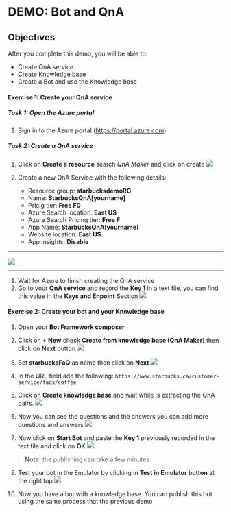 # DEMO: Bot and QnA

## Objectives

After you complete this demo, you will be able to:
- Create QnA service
- Create Knowledge base
- Create a Bot and use the Knowledge base

#### Exercise 1: Create your QnA service

##### Task 1: Open the Azure portal

1.  Sign in to the Azure portal (<https://portal.azure.com>).

##### Task 2: Create a QnA service

1. Click on **Create a resource** search *QnA Maker* and click on create
    ![](images/1.jpg)

2. Create a new QnA Service with the following details:
   - Resource group: **starbucksdemoRG**
   - Name: **StarbucksQnA[yourname]**
   - Pricig tier: **Free F0**
   - Azure Search location: **East US**
   - Azure Search Pricing tier: **Free F**
   - App Name: **StarbucksQnA[yourname]**
   - Website location: **East US**
   - App insights: **Disable**

---

![](images/2.jpg)

---

1. Wait for Azure to finish creating the QnA service
2. Go to your **QnA service** and record the **Key 1** in a text file, you can find this value in the **Keys and Enpoint** Section
    ![](images/3.jpg)

#### Exercise 2: Create your bot and your Knowledge base

1. Open your **Bot Framework composer**
2. Click on **+ New** check **Create from knowledge base (QnA Maker)** then click on **Next** button
   ![](images/4.jpg)

4. Set **starbucksFaQ** as name then click on **Next**
    ![](images/5.jpg)

5. In the URL field add the following:
   ``https://www.starbucks.ca/customer-service/faqs/coffee``
6. Click on **Create knowledge base** and wait while is extracting the QnA pairs.
    ![](images/6.jpg)

7. Now you can see the questions and the answers you can add more questions and answers
    ![](images/7.jpg)

8. Now click on **Start Bot** and paste the **Key 1** previously recorded in the text file and click on **OK**
    ![](images/8.jpg)

> **Note:** the publishing can take a few minutes

9. Test your bot in the Emulator by clicking in **Test in Emulator button** at the right top
    ![](images/9.jpg)

10. Now you have a bot with a knowledge base. You can publish this bot using the same process that the previous demo